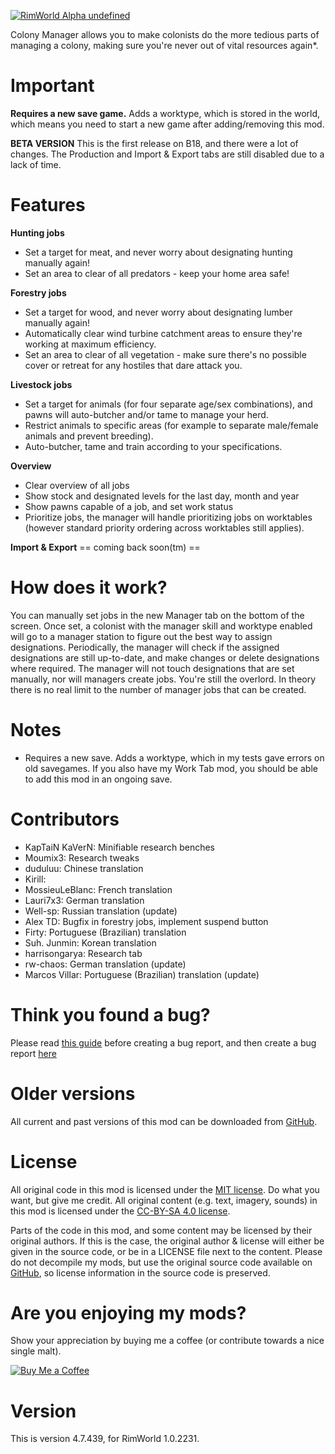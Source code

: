 [![RimWorld Alpha undefined](https://img.shields.io/badge/RimWorld-Alpha%20undefined-brightgreen.svg)](http://rimworldgame.com/)

Colony Manager allows you to make colonists do the more tedious parts of managing a colony, making sure you're never out of vital resources again*. 

# Important
**Requires a new save game.**
Adds a worktype, which is stored in the world, which means you need to start a new game after adding/removing this mod. 

**BETA VERSION**
This is the first release on B18, and there were a lot of changes. The Production and Import & Export tabs are still disabled due to a lack of time. 

# Features
**Hunting jobs**
- Set a target for meat, and never worry about designating hunting manually again! 
- Set an area to clear of all predators - keep your home area safe! 

**Forestry jobs**
- Set a target for wood, and never worry about designating lumber manually again! 
- Automatically clear wind turbine catchment areas to ensure they're working at maximum efficiency. 
- Set an area to clear of all vegetation - make sure there's no possible cover or retreat for any hostiles that dare attack you. 

**Livestock jobs**
- Set a target for animals (for four separate age/sex combinations), and pawns will auto-butcher and/or tame to manage your herd. 
- Restrict animals to specific areas (for example to separate male/female animals and prevent breeding). 
- Auto-butcher, tame and train according to your specifications. 

**Overview**
- Clear overview of all jobs 
- Show stock and designated levels for the last day, month and year 
- Show pawns capable of a job, and set work status 
- Prioritize jobs, the manager will handle prioritizing jobs on worktables (however standard priority ordering across worktables still applies). 

**Import & Export**
 == coming back soon(tm) ==

# How does it work?
You can manually set jobs in the new Manager tab on the bottom of the screen. Once set, a colonist with the manager skill and worktype enabled will go to a manager station to figure out the best way to assign designations. 
Periodically, the manager will check if the assigned designations are still up-to-date, and make changes or delete designations where required. The manager will not touch designations that are set manually, nor will managers create jobs. You're still the overlord. 
In theory there is no real limit to the number of manager jobs that can be created. 

# Notes
- Requires a new save. Adds a worktype, which in my tests gave errors on old savegames. If you also have my Work Tab mod, you should be able to add this mod in an ongoing save.

# Contributors
 - KapTaiN KaVerN:	Minifiable research benches
 - Moumix3:	Research tweaks
 - duduluu:	Chinese translation
 - Kirill:	
 - MossieuLeBlanc:	French translation
 - Lauri7x3:	German translation
 - Well-sp:	Russian translation (update)
 - Alex TD:	Bugfix in forestry jobs, implement suspend button
 - Firty:	Portuguese (Brazilian) translation
 - Suh. Junmin:	Korean translation
 - harrisongarya:	Research tab
 - rw-chaos:	German translation (update)
 - Marcos Villar:	Portuguese (Brazilian) translation (update)

# Think you found a bug? 
Please read [this guide](http://steamcommunity.com/sharedfiles/filedetails/?id=725234314) before creating a bug report,
 and then create a bug report [here](https://github.com/FluffierThanThou/ColonyManager/issues)

# Older versions
All current and past versions of this mod can be downloaded from [GitHub](https://github.com/FluffierThanThou/ColonyManager/releases).

# License
All original code in this mod is licensed under the [MIT license](https://opensource.org/licenses/MIT). Do what you want, but give me credit. 
All original content (e.g. text, imagery, sounds) in this mod is licensed under the [CC-BY-SA 4.0 license](http://creativecommons.org/licenses/by-sa/4.0/).

Parts of the code in this mod, and some content may be licensed by their original authors. If this is the case, the original author & license will either be given in the source code, or be in a LICENSE file next to the content. Please do not decompile my mods, but use the original source code available on [GitHub](https://github.com/FluffierThanThou/ColonyManager/), so license information in the source code is preserved.

# Are you enjoying my mods?
Show your appreciation by buying me a coffee (or contribute towards a nice single malt).

[![Buy Me a Coffee](http://i.imgur.com/EjWiUwx.gif)](https://ko-fi.com/fluffymods)

# Version
This is version 4.7.439, for RimWorld 1.0.2231.